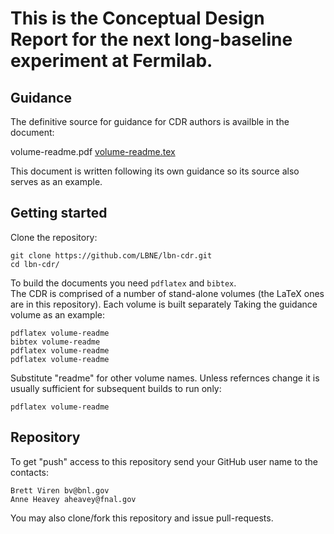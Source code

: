 This is the Conceptual Design Report for the next long-baseline experiment at Fermilab.
====

Guidance
---

The definitive source for guidance for CDR authors is availble in the
document:

  volume-readme.pdf
  [volume-readme.tex](volume-readme.tex)

This document is written following its own guidance so its source also
serves as an example.

Getting started
---

Clone the repository:

    git clone https://github.com/LBNE/lbn-cdr.git
    cd lbn-cdr/

To build the documents you need `pdflatex` and `bibtex`.  
The CDR is comprised of a number of stand-alone volumes (the LaTeX
ones are in this repository).
Each volume is built separately
Taking the guidance volume as an example:

    pdflatex volume-readme
    bibtex volume-readme
    pdflatex volume-readme
    pdflatex volume-readme

Substitute "readme" for other volume names.  Unless refernces change
it is usually sufficient for subsequent builds to run only:

    pdflatex volume-readme

Repository
---

To get "push" access to this repository send your GitHub user name to
the contacts:

    Brett Viren bv@bnl.gov
    Anne Heavey aheavey@fnal.gov

You may also clone/fork this repository and issue pull-requests.
